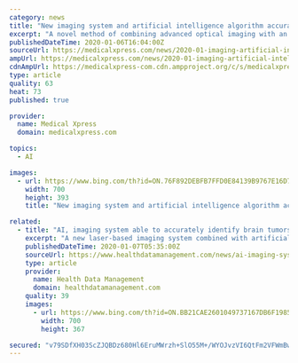 ```yaml
---
category: news
title: "New imaging system and artificial intelligence algorithm accurately identify brain tumors"
excerpt: "A novel method of combining advanced optical imaging with an artificial intelligence algorithm produces accurate, real-time intraoperative diagnosis of brain tumors, a new study finds. Published in Nature Medicine on January 6, the study examined the diagnostic accuracy of brain tumor image classification through machine learning, compared with ..."
publishedDateTime: 2020-01-06T16:04:00Z
sourceUrl: https://medicalxpress.com/news/2020-01-imaging-artificial-intelligence-algorithm-accurately.html
ampUrl: https://medicalxpress.com/news/2020-01-imaging-artificial-intelligence-algorithm-accurately.amp
cdnAmpUrl: https://medicalxpress-com.cdn.ampproject.org/c/s/medicalxpress.com/news/2020-01-imaging-artificial-intelligence-algorithm-accurately.amp
type: article
quality: 63
heat: 73
published: true

provider:
  name: Medical Xpress
  domain: medicalxpress.com

topics:
  - AI

images:
  - url: https://www.bing.com/th?id=ON.76F892DEBFB7FFD0E84139B9767E16D7
    width: 700
    height: 393
    title: "New imaging system and artificial intelligence algorithm accurately identify brain tumors"

related:
  - title: "AI, imaging system able to accurately identify brain tumors"
    excerpt: "A new laser-based imaging system combined with artificial intelligence is able to provide accurate ... comparable to the pathologist-based interpretation (94.6 percent and 93.9 percent, respectively). Convolutional neural networks (CNNs) “learned a hierarchy of recognizable histologic feature representations to classify the major ..."
    publishedDateTime: 2020-01-07T05:35:00Z
    sourceUrl: https://www.healthdatamanagement.com/news/ai-imaging-system-able-to-accurately-identify-brain-tumors
    type: article
    provider:
      name: Health Data Management
      domain: healthdatamanagement.com
    quality: 39
    images:
      - url: https://www.bing.com/th?id=ON.BB21CAE2601049737167DB6F1985AE66
        width: 700
        height: 367

secured: "v79SDfXH03ScZJQBDz680Hl6EruMWrzh+SlO55M+/WYOJvzVI6QtFm2VFWmBwwGsEcNUQTzTCmcHQ2ylovT11BNSS5v1+k0cpO47ejmBosELrjnK8T7W13tSV5GrxQCCoXRJQVI+JmVRz6XsXVynPxz8FGArsgoj6IN7k9rVlqZ7CA0xP5VNjWUUrjfPU3LOpkXyqVj0nJmarLI6UBv/9FR3pB+o74eoByX0VIu7/EEWePbp21LAV9D1k4MAu9MVz4iIkpGkJt1SpiLuCWZwDA==;TJBgsWf6s5SoRBD5oAUx9g=="
---
```


